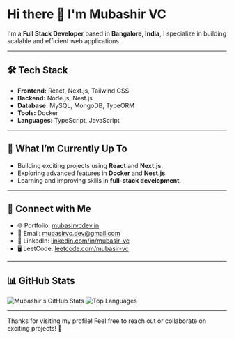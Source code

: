 # Hi there 👋 I'm Mubashir VC

I'm a **Full Stack Developer** based in **Bangalore, India**, I specialize in building scalable and efficient web applications.

---

## 🛠️ Tech Stack
- **Frontend:** React, Next.js, Tailwind CSS
- **Backend:** Node.js, Nest.js
- **Database:** MySQL, MongoDB, TypeORM
- **Tools:** Docker
- **Languages:** TypeScript, JavaScript

---

## 🌱 What I’m Currently Up To
- Building exciting projects using **React** and **Next.js**.
- Exploring advanced features in **Docker** and **Nest.js**.
- Learning and improving skills in **full-stack development**.

---

## 🔗 Connect with Me
- 🌐 Portfolio: [mubasirvcdev.in](https://vercel.com/mubasirs-p/my-portfolio)
- 📧 Email: mubasirvc.dev@gmail.com 
- 💼 LinkedIn: [linkedin.com/in/mubasir-vc](https://www.linkedin.com/in/mubasir-vc/)
- 🖥️ LeetCode: [leetcode.com/mubasir-vc](https://leetcode.com/u/mubasirvc/)


---

## 📊 GitHub Stats
![Mubashir's GitHub Stats](https://github-readme-stats.vercel.app/api?username=mubasirvc&show_icons=true&theme=radical)
![Top Languages](https://github-readme-stats.vercel.app/api/top-langs/?username=mubasirvc&layout=compact&theme=radical)

---

Thanks for visiting my profile! Feel free to reach out or collaborate on exciting projects! 🚀
